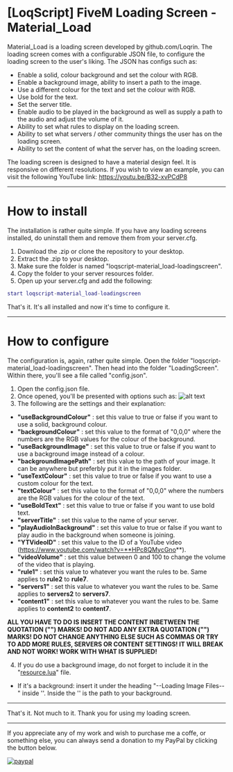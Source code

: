 # [LoqScript] FiveM Loading Screen - Material_Load
Material_Load is a loading screen developed by github.com/Loqrin. The loading screen comes with a configurable JSON file, to configure the loading screen to the user's liking. The JSON has configs such as:
+ Enable a solid, colour background and set the colour with RGB.
+ Enable a background image, ability to insert a path to the image.
+ Use a different colour for the text and set the colour with RGB.
+ Use bold for the text.
+ Set the server title.
+ Enable audio to be played in the background as well as supply a path to the audio and adjust the volume of it.
+ Ability to set what rules to display on the loading screen.
+ Ability to set what servers / other community things the user has on the loading screen.
+ Ability to set the content of what the server has, on the loading screen.

The loading screen is designed to have a material design feel. It is responsive on different resolutions. If you wish to view an example, you can visit the following YouTube link:
https://youtu.be/B32-xvPCdP8

---

# How to install
The installation is rather quite simple. If you have any loading screens installed, do uninstall them and remove them from your server.cfg.

1. Download the .zip or clone the repository to your desktop.
2. Extract the .zip to your desktop.
3. Make sure the folder is named "loqscript-material_load-loadingscreen".
4. Copy the folder to your server resources folder.
5. Open up your server.cfg and add the following:
```lua
start loqscript-material_load-loadingscreen
```
That's it. It's all installed and now it's time to configure it.

---

# How to configure
The configuration is, again, rather quite simple. Open the folder "loqscript-material_load-loadingscreen". Then head into the folder "LoadingScreen". Within there, you'll see a file called "config.json". 

1. Open the config.json file.
2. Once opened, you'll be presented with options such as:
![alt text](https://i.imgur.com/ZA1Rrfq.png "config.json Settings")
3. The following are the settings and their explanation:
  * **"useBackgroundColour"** : set this value to true or false if you want to use a solid, background colour.
  * **"backgroundColour"** : set this value to the format of "0,0,0" where the numbers are the RGB values for the colour of the background.
  * **"useBackgroundImage"** : set this value to true or false if you want to use a background image instead of a colour.
  * **"backgroundImagePath"** : set this value to the path of your image. It can be anywhere but preferbly put it in the images folder.
  * **"useTextColour"** : set this value to true or false if you want to use a custom colour for the text.
  * **"textColour"** : set this value to the format of "0,0,0" where the numbers are the RGB values for the colour of the text.
  * **"useBoldText"** : set this value to true or false if you want to use bold text.
  * **"serverTitle"** : set this value to the name of your server.
  * **"playAudioInBackground"** : set this value to true or false if you want to play audio in the background when someone is joining.
  * **"YTVideoID"** : set this value to the ID of a YouTube video (https://www.youtube.com/watch?v=**HPc8QMycGno**).
  * **"videoVolume"** : set this value between 0 and 100 to change the volume of the video that is playing.
  * **"rule1"** : set this value to whatever you want the rules to be. Same applies to **rule2** to **rule7**.
  * **"servers1"** : set this value to whatever you want the rules to be. Same applies to **servers2** to **servers7**.
  * **"content1"** : set this value to whatever you want the rules to be. Same applies to **content2** to **content7**.
  
  **ALL YOU HAVE TO DO IS INSERT THE CONTENT INBETWEEN THE QUOTATION ("") MARKS! DO NOT ADD ANY EXTRA QUOTATION ("") MARKS! DO NOT CHANGE ANYTHING ELSE SUCH AS COMMAS OR TRY TO ADD MORE RULES, SERVERS OR CONTENT SETTINGS! IT WILL BREAK AND NOT WORK! WORK WITH WHAT IS SUPPLIED!**
  
4. If you do use a background image, do not forget to include it in the "[resource.lua](../master/__resource.lua)" file. 
  * If it's a background: insert it under the heading "--Loading Image Files--" inside ''. Inside the '' is the path to your background.
  
---

That's it. Not much to it. Thank you for using my loading screen.

---

If you appreciate any of my work and wish to purchase me a coffe, or something else, you can always send a donation to my PayPal by clicking the button below.

[![paypal](https://www.paypalobjects.com/en_US/i/btn/btn_donateCC_LG.gif)](https://www.paypal.com/cgi-bin/webscr?cmd=_s-xclick&hosted_button_id=L5WM8JJY3KXEU)

